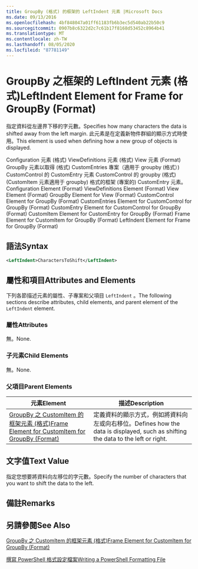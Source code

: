 ```yaml
---
title: GroupBy (格式) 的框架的 LeftIndent 元素 |Microsoft Docs
ms.date: 09/13/2016
ms.openlocfilehash: 4bf848047a01ff61183fb6b3ec5d540ab22b50c9
ms.sourcegitcommit: 0907b8c6322d2c7c61b17f8168d53452c8964b41
ms.translationtype: MT
ms.contentlocale: zh-TW
ms.lasthandoff: 08/05/2020
ms.locfileid: "87781149"
---
```

# <a name="leftindent-element-for-frame-for-groupby-format"></a><span data-ttu-id="71d3f-102">GroupBy 之框架的 LeftIndent 元素 (格式)</span><span class="sxs-lookup"><span data-stu-id="71d3f-102">LeftIndent Element for Frame for GroupBy (Format)</span></span>

<span data-ttu-id="71d3f-103">指定資料從左邊界下移的字元數。</span><span class="sxs-lookup"><span data-stu-id="71d3f-103">Specifies how many characters the data is shifted away from the left margin.</span></span> <span data-ttu-id="71d3f-104">此元素是在定義新物件群組的顯示方式時使用。</span><span class="sxs-lookup"><span data-stu-id="71d3f-104">This element is used when defining how a new group of objects is displayed.</span></span>

<span data-ttu-id="71d3f-105">Configuration 元素 (格式) ViewDefinitions 元素 (格式) View 元素 (Format) GroupBy 元素以取得 (格式) CustomEntries 專案（適用于 groupby (格式）) CustomControl 的 CustomEntry 元素 CustomControl 的 groupby (格式)  (CustomItem 元素適用于 groupby) 格式的框架 (專案的) CustomEntry 元素。</span><span class="sxs-lookup"><span data-stu-id="71d3f-105">Configuration Element (Format) ViewDefinitions Element (Format) View Element (Format) GroupBy Element for View (Format) CustomControl Element for GroupBy (Format) CustomEntries Element for CustomControl for GroupBy (Format) CustomEntry Element for CustomControl for GroupBy (Format) CustomItem Element for CustomEntry for GroupBy (Format) Frame Element for CustomItem for GroupBy (Format) LeftIndent Element for Frame for GroupBy (Format)</span></span>

## <a name="syntax"></a><span data-ttu-id="71d3f-106">語法</span><span class="sxs-lookup"><span data-stu-id="71d3f-106">Syntax</span></span>

```xml
<LeftIndent>CharactersToShift</LeftIndent>
```

## <a name="attributes-and-elements"></a><span data-ttu-id="71d3f-107">屬性和項目</span><span class="sxs-lookup"><span data-stu-id="71d3f-107">Attributes and Elements</span></span>

<span data-ttu-id="71d3f-108">下列各節描述元素的屬性、子專案和父項目 `LeftIndent` 。</span><span class="sxs-lookup"><span data-stu-id="71d3f-108">The following sections describe attributes, child elements, and parent element of the `LeftIndent` element.</span></span>

### <a name="attributes"></a><span data-ttu-id="71d3f-109">屬性</span><span class="sxs-lookup"><span data-stu-id="71d3f-109">Attributes</span></span>

<span data-ttu-id="71d3f-110">無。</span><span class="sxs-lookup"><span data-stu-id="71d3f-110">None.</span></span>

### <a name="child-elements"></a><span data-ttu-id="71d3f-111">子元素</span><span class="sxs-lookup"><span data-stu-id="71d3f-111">Child Elements</span></span>

<span data-ttu-id="71d3f-112">無。</span><span class="sxs-lookup"><span data-stu-id="71d3f-112">None.</span></span>

### <a name="parent-elements"></a><span data-ttu-id="71d3f-113">父項目</span><span class="sxs-lookup"><span data-stu-id="71d3f-113">Parent Elements</span></span>

|<span data-ttu-id="71d3f-114">元素</span><span class="sxs-lookup"><span data-stu-id="71d3f-114">Element</span></span>|<span data-ttu-id="71d3f-115">描述</span><span class="sxs-lookup"><span data-stu-id="71d3f-115">Description</span></span>|
|-------------|-----------------|
|[<span data-ttu-id="71d3f-116">GroupBy 之 CustomItem 的框架元素 (格式)</span><span class="sxs-lookup"><span data-stu-id="71d3f-116">Frame Element for CustomItem for GroupBy (Format)</span></span>](./frame-element-for-customitem-for-groupby-format.md)|<span data-ttu-id="71d3f-117">定義資料的顯示方式，例如將資料向左或向右移位。</span><span class="sxs-lookup"><span data-stu-id="71d3f-117">Defines how the data is displayed, such as shifting the data to the left or right.</span></span>|

## <a name="text-value"></a><span data-ttu-id="71d3f-118">文字值</span><span class="sxs-lookup"><span data-stu-id="71d3f-118">Text Value</span></span>

<span data-ttu-id="71d3f-119">指定您想要將資料向左移位的字元數。</span><span class="sxs-lookup"><span data-stu-id="71d3f-119">Specify the number of characters that you want to shift the data to the left.</span></span>

## <a name="remarks"></a><span data-ttu-id="71d3f-120">備註</span><span class="sxs-lookup"><span data-stu-id="71d3f-120">Remarks</span></span>

## <a name="see-also"></a><span data-ttu-id="71d3f-121">另請參閱</span><span class="sxs-lookup"><span data-stu-id="71d3f-121">See Also</span></span>

[<span data-ttu-id="71d3f-122">GroupBy 之 CustomItem 的框架元素 (格式)</span><span class="sxs-lookup"><span data-stu-id="71d3f-122">Frame Element for CustomItem for GroupBy (Format)</span></span>](./frame-element-for-customitem-for-groupby-format.md)

[<span data-ttu-id="71d3f-123">撰寫 PowerShell 格式設定檔案</span><span class="sxs-lookup"><span data-stu-id="71d3f-123">Writing a PowerShell Formatting File</span></span>](./writing-a-powershell-formatting-file.md)
